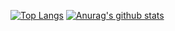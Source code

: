[![Top Langs](https://github-readme-stats.vercel.app/api/top-langs/?username=anuraghazra&hide=html,css)](https://github.com/anuraghazra/github-readme-stats)
[![Anurag's github stats](https://github-readme-stats.vercel.app/api?username=jaceyi&show_icons=true)](https://github.com/anuraghazra/github-readme-stats)
